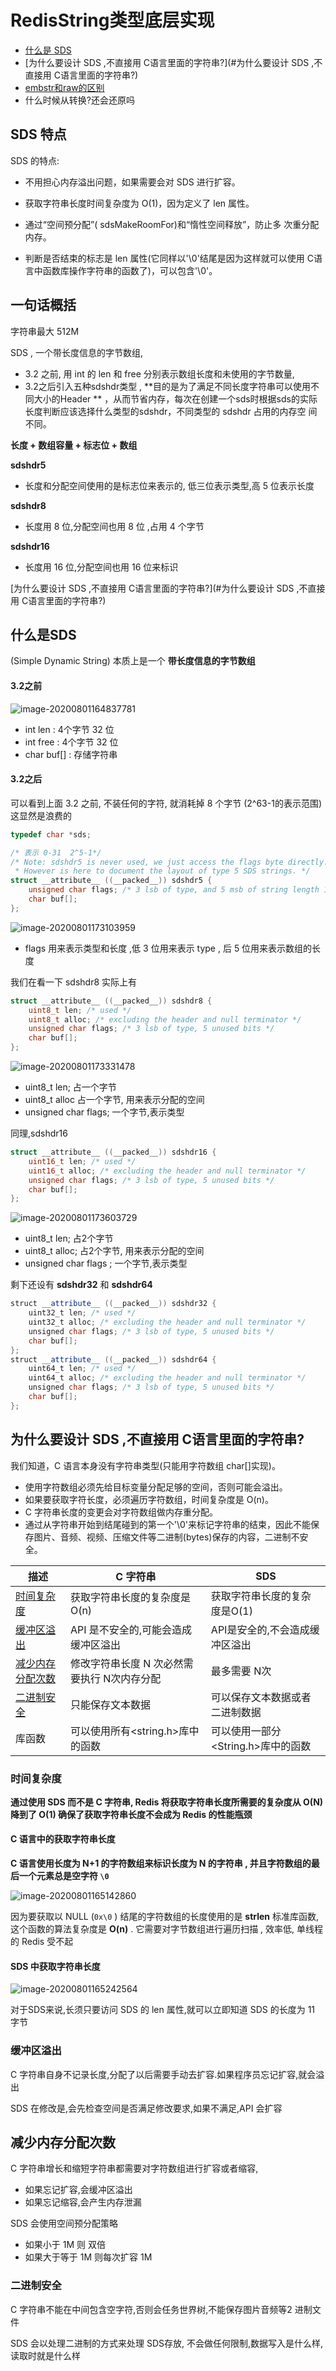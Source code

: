 # RedisString类型底层实现

- [什么是 SDS](#什么是SDS)
- [为什么要设计 SDS ,不直接用 C语言里面的字符串?](#为什么要设计 SDS ,不直接用 C语言里面的字符串?)
-  [embstr和raw的区别](030-字符串存储方式.md#embstr和raw的区别) 
- 什么时候从转换?还会还原吗

## SDS 特点

SDS 的特点:

- 不用担心内存溢出问题，如果需要会对 SDS 进行扩容。

- 获取字符串长度时间复杂度为 O(1)，因为定义了 len 属性。

- 通过“空间预分配”( sdsMakeRoomFor)和“惰性空间释放”，防止多
  次重分配内存。
- 判断是否结束的标志是 len 属性(它同样以'\0'结尾是因为这样就可以使用 C语言中函数库操作字符串的函数了)，可以包含'\0'。

## 一句话概括

字符串最大 512M

SDS , 一个带长度信息的字节数组, 

- 3.2 之前, 用 int 的 len 和 free 分别表示数组长度和未使用的字节数量,
- 3.2之后引入五种sdshdr类型 , **目的是为了满足不同长度字符串可以使用不同大小的Header ** ，从而节省内存，每次在创建一个sds时根据sds的实际长度判断应该选择什么类型的sdshdr，不同类型的 sdshdr 占用的内存空 间不同。

**长度 + 数组容量 + 标志位 + 数组**

**sdshdr5**  

- 长度和分配空间使用的是标志位来表示的, 低三位表示类型,高 5 位表示长度 

**sdshdr8**

- 长度用 8 位,分配空间也用 8 位 ,占用 4 个字节

**sdshdr16**

- 长度用 16 位,分配空间也用 16 位来标识

[为什么要设计 SDS ,不直接用 C语言里面的字符串?](#为什么要设计 SDS ,不直接用 C语言里面的字符串?)

## 什么是SDS

(Simple Dynamic String) 本质上是一个 **带长度信息的字节数组**

#### 3.2之前

![image-20200801164837781](../../../assets/image-20200801164837781.png)

- int len  : 4个字节 32 位
- int free : 4个字节 32 位
- char buf[] : 存储字符串

#### 3.2之后

可以看到上面 3.2 之前, 不装任何的字符, 就消耗掉 8 个字节 (2^63-1的表示范围) 这显然是浪费的

```c
typedef char *sds;

/* 表示 0-31  2^5-1*/
/* Note: sdshdr5 is never used, we just access the flags byte directly.
 * However is here to document the layout of type 5 SDS strings. */
struct __attribute__ ((__packed__)) sdshdr5 { 
    unsigned char flags; /* 3 lsb of type, and 5 msb of string length 1 byte */ 
    char buf[];
};
```

![image-20200801173103959](../../../assets/image-20200801173103959.png)

- flags 用来表示类型和长度 ,低 3 位用来表示 type , 后 5 位用来表示数组的长度

我们在看一下 sdshdr8 实际上有

```c
struct __attribute__ ((__packed__)) sdshdr8 {
    uint8_t len; /* used */
    uint8_t alloc; /* excluding the header and null terminator */
    unsigned char flags; /* 3 lsb of type, 5 unused bits */
    char buf[];
};
```

![image-20200801173331478](../../../assets/image-20200801173331478.png)

- uint8_t len; 占一个字节
- uint8_t alloc 占一个字节, 用来表示分配的空间
- unsigned char flags; 一个字节,表示类型

同理,sdshdr16

```c
struct __attribute__ ((__packed__)) sdshdr16 {
    uint16_t len; /* used */
    uint16_t alloc; /* excluding the header and null terminator */
    unsigned char flags; /* 3 lsb of type, 5 unused bits */
    char buf[];
};
```



![image-20200801173603729](../../../assets/image-20200801173603729.png)

- uint8_t len; 占2个字节
- uint8_t alloc;  占2个字节, 用来表示分配的空间
- unsigned char flags ;  一个字节,表示类型

剩下还设有 **sdshdr32** 和 **sdshdr64**

```java
struct __attribute__ ((__packed__)) sdshdr32 {
    uint32_t len; /* used */
    uint32_t alloc; /* excluding the header and null terminator */
    unsigned char flags; /* 3 lsb of type, 5 unused bits */
    char buf[];
};
struct __attribute__ ((__packed__)) sdshdr64 {
    uint64_t len; /* used */
    uint64_t alloc; /* excluding the header and null terminator */
    unsigned char flags; /* 3 lsb of type, 5 unused bits */
    char buf[];
};
```

## 为什么要设计 SDS ,不直接用 C语言里面的字符串?

我们知道，C 语言本身没有字符串类型(只能用字符数组 char[]实现)。 

- 使用字符数组必须先给目标变量分配足够的空间，否则可能会溢出。 
- 如果要获取字符长度，必须遍历字符数组，时间复杂度是 O(n)。
- C 字符串长度的变更会对字符数组做内存重分配。
- 通过从字符串开始到结尾碰到的第一个'\0'来标记字符串的结束，因此不能保存图片、音频、视频、压缩文件等二进制(bytes)保存的内容，二进制不安全。

| 描述                                  | C 字符串                                    | SDS                                |
| ------------------------------------- | ------------------------------------------- | ---------------------------------- |
| [时间复杂度](#时间复杂度)             | 获取字符串长度的复杂度是 O(n)               | 获取字符串长度的复杂度是O(1)       |
| [缓冲区溢出](#缓冲区溢出)             | API 是不安全的,可能会造成缓冲区溢出         | API是安全的,不会造成缓冲区溢出     |
| [减少内存分配次数](#减少内存分配次数) | 修改字符串长度 N 次必然需要执行 N次内存分配 | 最多需要 N次                       |
| [二进制安全](#二进制安全)             | 只能保存文本数据                            | 可以保存文本数据或者二进制数据     |
| 库函数                                | 可以使用所有<string.h>库中的函数            | 可以使用一部分<String.h>库中的函数 |

### 时间复杂度

**通过使用 SDS 而不是 C 字符串, Redis 将获取字符串长度所需要的复杂度从 O(N) 降到了 O(1) 确保了获取字符串长度不会成为 Redis 的性能瓶颈**

#### C 语言中的获取字符串长度

**C 语言使用长度为 N+1 的字符数组来标识长度为 N 的字符串 , 并且字符数组的最后一个元素总是空字符 `\0`**

![image-20200801165142860](../../../assets/image-20200801165142860.png)

因为要获取以 NULL (`0x\0` ) 结尾的字符数组的长度使用的是 **strlen** 标准库函数, 这个函数的算法复杂度是 **O(n)** . 它需要对字节数组进行遍历扫描 , 效率低, 单线程的 Redis 受不起

#### SDS 中获取字符串长度

![image-20200801165242564](../../../assets/image-20200801165242564.png)

对于SDS来说,长须只要访问 SDS 的 len 属性,就可以立即知道 SDS 的长度为 11 字节

### 缓冲区溢出

C 字符串自身不记录长度,分配了以后需要手动去扩容.如果程序员忘记扩容,就会溢出

SDS 在修改是,会先检查空间是否满足修改要求,如果不满足,API 会扩容

## 减少内存分配次数

C 字符串增长和缩短字符串都需要对字符数组进行扩容或者缩容,

- 如果忘记扩容,会缓冲区溢出
- 如果忘记缩容,会产生内存泄漏

SDS 会使用空间预分配策略

- 如果小于 1M 则 双倍
- 如果大于等于 1M 则每次扩容 1M

### 二进制安全

C 字符串不能在中间包含空字符,否则会任务世界树,不能保存图片音频等2 进制文件

SDS 会以处理二进制的方式来处理 SDS存放, 不会做任何限制,数据写入是什么样,读取时就是什么样

